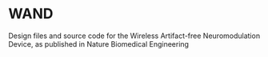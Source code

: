 # WAND
Design files and source code for the Wireless Artifact-free Neuromodulation Device, as published in Nature Biomedical Engineering
